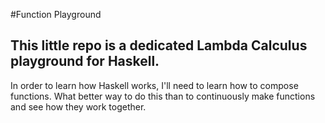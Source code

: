 #Function Playground
## This little repo is a dedicated Lambda Calculus playground for Haskell.
In order to learn how Haskell works, I'll need to learn how to compose functions.
What better way to do this than to continuously make functions and see how they work together.
